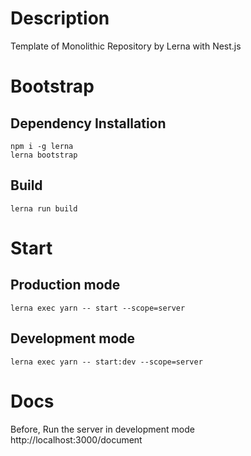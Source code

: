 # Description
Template of Monolithic Repository by Lerna with Nest.js

# Bootstrap
## Dependency Installation
```
npm i -g lerna
lerna bootstrap
```

## Build
```
lerna run build
```

# Start
## Production mode
```
lerna exec yarn -- start --scope=server
```

## Development mode
```
lerna exec yarn -- start:dev --scope=server
```

# Docs
Before, Run the server in development mode<br>
http://localhost:3000/document